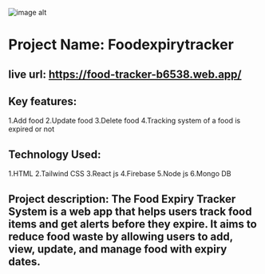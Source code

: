 ![image alt](https://i.ibb.co/TMNqVfDP/ss1.jpg)
# Project Name: Foodexpirytracker
## live url: https://food-tracker-b6538.web.app/
## Key features:
   1.Add food
   2.Update food
   3.Delete food
   4.Tracking system of a food is expired or not
## Technology Used:
   1.HTML
   2.Tailwind CSS
   3.React js
   4.Firebase
   5.Node js
   6.Mongo DB
   
   
   

## Project description: The Food Expiry Tracker System is a web app that helps users track food items and get alerts before they expire. It aims to reduce food waste by allowing users to add, view, update, and manage food with expiry dates.

